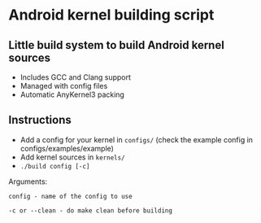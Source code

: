 # Android kernel building script

## Little build system to build Android kernel sources

- Includes GCC and Clang support
- Managed with config files
- Automatic AnyKernel3 packing

## Instructions

- Add a config for your kernel in `configs/` (check the example config in configs/examples/example)
- Add kernel sources in `kernels/`
- `./build config [-c]`

Arguments:

    config - name of the config to use

    -c or --clean - do make clean before building
